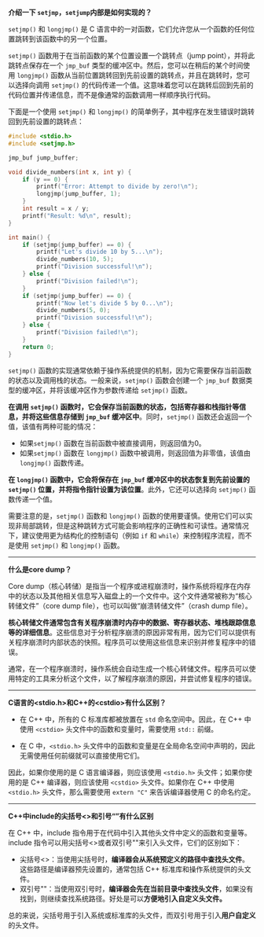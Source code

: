 **介绍一下 `setjmp`，`setjump`内部是如何实现的？**

`setjmp()` 和 `longjmp()` 是 C 语言中的一对函数，它们允许您从一个函数的任何位置跳转到该函数中的另一个位置。

`setjmp()` 函数用于在当前函数的某个位置设置一个跳转点（jump point），并将此跳转点保存在一个 `jmp_buf` 类型的缓冲区中。然后，您可以在稍后的某个时间使用 `longjmp()` 函数从当前位置跳转回到先前设置的跳转点，并且在跳转时，您可以选择向调用 `setjmp()` 的代码传递一个值。这意味着您可以在跳转后回到先前的代码位置并传递信息，而不是像通常的函数调用一样顺序执行代码。

下面是一个使用 `setjmp()` 和 `longjmp()` 的简单例子，其中程序在发生错误时跳转回到先前设置的跳转点：

```c++
#include <stdio.h>
#include <setjmp.h>

jmp_buf jump_buffer;

void divide_numbers(int x, int y) {
    if (y == 0) {
        printf("Error: Attempt to divide by zero!\n");
        longjmp(jump_buffer, 1);
    }
    int result = x / y;
    printf("Result: %d\n", result);
}

int main() {
    if (setjmp(jump_buffer) == 0) {
        printf("Let's divide 10 by 5...\n");
        divide_numbers(10, 5);
        printf("Division successful!\n");
    } else {
        printf("Division failed!\n");
    }
    if (setjmp(jump_buffer) == 0) {
        printf("Now let's divide 5 by 0...\n");
        divide_numbers(5, 0);
        printf("Division successful!\n");
    } else {
        printf("Division failed!\n");
    }
    return 0;
}

```

`setjmp()` 函数的实现通常依赖于操作系统提供的机制，因为它需要保存当前函数的状态以及调用栈的状态。一般来说，`setjmp()` 函数会创建一个 `jmp_buf` 数据类型的缓冲区，并将该缓冲区作为参数传递给 `setjmp()` 函数。

**在调用 `setjmp()` 函数时，它会保存当前函数的状态，包括寄存器和栈指针等信息，并将这些信息存储到 `jmp_buf` 缓冲区中**。同时，`setjmp()` 函数还会返回一个值，该值有两种可能的情况：

- 如果`setjmp()` 函数在当前函数中被直接调用，则返回值为0。
- 如果`setjmp()` 函数在 `longjmp()` 函数中被调用，则返回值为非零值，该值由 `longjmp()` 函数传递。

**在 `longjmp()` 函数中，它会将保存在 `jmp_buf` 缓冲区中的状态恢复到先前设置的 `setjmp()` 位置，并将指令指针设置为该位置**。此外，它还可以选择向 `setjmp()` 函数传递一个值。

需要注意的是，`setjmp()` 函数和 `longjmp()` 函数的使用要谨慎。使用它们可以实现非局部跳转，但是这种跳转方式可能会影响程序的正确性和可读性。通常情况下，建议使用更为结构化的控制语句（例如 `if` 和 `while`）来控制程序流程，而不是使用 `setjmp()` 和 `longjmp()` 函数。

---

**什么是core dump？**

Core dump（核心转储）是指当一个程序或进程崩溃时，操作系统将程序在内存中的状态以及其他相关信息写入磁盘上的一个文件中。这个文件通常被称为“核心转储文件”（core dump file），也可以叫做“崩溃转储文件”（crash dump file）。

**核心转储文件通常包含有关程序崩溃时内存中的数据、寄存器状态、堆栈跟踪信息等的详细信息**。这些信息对于分析程序崩溃的原因非常有用，因为它们可以提供有关程序崩溃时内部状态的快照。程序员可以使用这些信息来识别并修复程序中的错误。

通常，在一个程序崩溃时，操作系统会自动生成一个核心转储文件。程序员可以使用特定的工具来分析这个文件，以了解程序崩溃的原因，并尝试修复程序的错误。

---

**C语言的\<stdio.h\>和C++的\<cstdio\>有什么区别？**

- 在 C++ 中，所有的 C 标准库都被放置在 `std` 命名空间中。因此，在 C++ 中使用 `<cstdio>` 头文件中的函数和变量时，需要使用 `std::` 前缀。

- 在 C 中，`<stdio.h>` 头文件中的函数和变量是在全局命名空间中声明的，因此无需使用任何前缀就可以直接使用它们。

因此，如果你使用的是 C 语言编译器，则应该使用 `<stdio.h>` 头文件；如果你使用的是 C++ 编译器，则应该使用 `<cstdio>` 头文件。如果你在 C++ 中使用 `<stdio.h>` 头文件，那么需要使用 `extern "C"` 来告诉编译器使用 C 的命名约定。

---

**C++中include的尖括号\<\>和引号“”有什么区别**

在 C++ 中，include 指令用于在代码中引入其他头文件中定义的函数和变量等。include 指令可以用尖括号<>或者双引号""来引入头文件，它们的区别如下：

- 尖括号<>：当使用尖括号时，**编译器会从系统预定义的路径中查找头文件**。这些路径是编译器预先设置的，通常包括 C++ 标准库和操作系统提供的头文件。
- 双引号""：当使用双引号时，**编译器会先在当前目录中查找头文件**，如果没有找到，则继续查找系统路径。好处是可以**方便地引入自定义头文件。**

总的来说，尖括号用于引入系统或标准库的头文件，而双引号用于引入**用户自定义**的头文件。